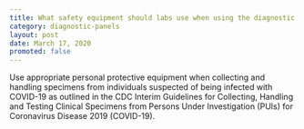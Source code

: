 ```yaml
---
title: What safety equipment should labs use when using the diagnostic tool?
category: diagnostic-panels
layout: post
date: March 17, 2020
promoted: false
---
```


Use appropriate personal protective equipment when collecting and handling specimens from individuals suspected of being infected with COVID-19 as outlined in the CDC Interim Guidelines for Collecting, Handling and Testing Clinical Specimens from Persons Under Investigation (PUIs) for Coronavirus Disease 2019 (COVID-19).

